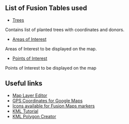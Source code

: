 List of Fusion Tables used
---

* [Trees](https://www.google.com/fusiontables/data?docid=1R3md7TcGUMISr7eTo01XUp-TMhSPCJoIS0GZT3Le)

Contains list of planted trees with coordinates and donors.

* [Areas of Interest](https://www.google.com/fusiontables/data?docid=1wnPHnr04lFGNZNNeRjyzwaBRXuT3WSAe3pOHhMwQ)

Areas of Interest to be displayed on the map.

* [Points of Interest](https://www.google.com/fusiontables/data?docid=1CwiiT_G8vL70JgvByA5eQLLiuHzwjA2OJqB3jQeA)

Points of Interest to be displayed on the map



Useful links
---

* [Map Layer Editor](http://fusion-tables-api-samples.googlecode.com/svn/trunk/FusionTablesLayerWizard/src/index.html)
* [GPS Coordinates for Google Maps](http://www.gps-coordinates.net/)
* [Icons available for Fusion Maps markers](https://www.google.com/fusiontables/DataSource?dsrcid=308519#map:id=3)
* [KML Tutorial](https://developers.google.com/kml/documentation/kml_tut)
* [KML Polygon Creator](http://www.mapmash.in/kmlpolygon.html)

